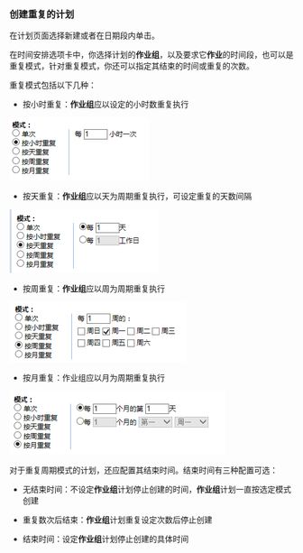 ### 创建重复的计划
在计划页面选择新建或者在日期段内单击。

在时间安排选项卡中，你选择计划的**作业组**，以及要求它**作业**的时间段，也可以是重复模式，针对重复模式，你还可以指定其结束的时间或重复的次数。

重复模式包括以下几种：  
* 按小时重复：**作业组**应以设定的小时数重复执行 

![](./images/计划11.png)

* 按天重复：**作业组**应以天为周期重复执行，可设定重复的天数间隔

![](./images/计划12.png)

* 按周重复：**作业组**应以周为周期重复执行 

![](./images/计划13.png)

* 按月重复：作业组应以月为周期重复执行 

![](./images/计划14.png)

对于重复周期模式的计划，还应配置其结束时间。结束时间有三种配置可选：
* 无结束时间：不设定**作业组**计划停止创建的时间，**作业组**计划一直按选定模式创建 

* 重复数次后结束：**作业组**计划重复设定次数后停止创建 

* 结束时间：设定**作业组**计划停止创建的具体时间 